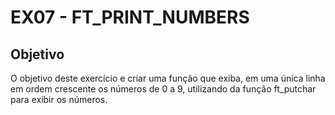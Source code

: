 # EX07 - FT_PRINT_NUMBERS

## Objetivo
O objetivo deste exercício e criar uma função que exiba, em uma única linha em ordem crescente os números de 0 a 9, utilizando da função ft_putchar para exibir os números.

